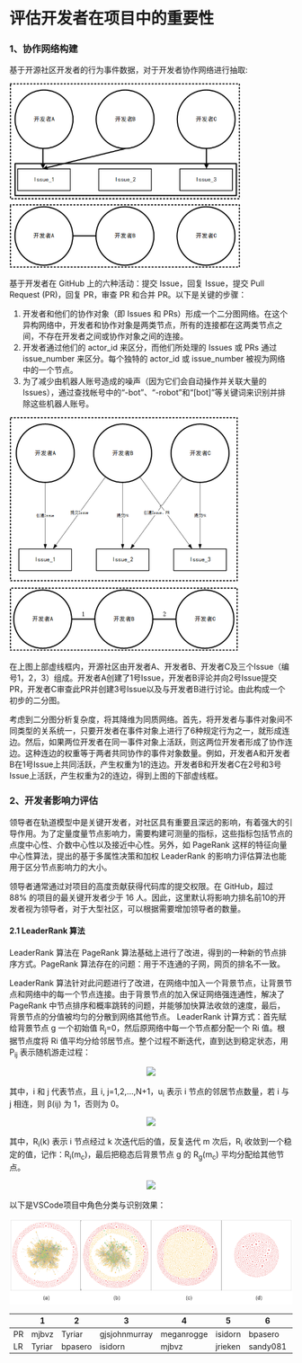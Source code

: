 # 评估开发者在项目中的重要性

### 1、协作网络构建

基于开源社区开发者的行为事件数据，对于开发者协作网络进行抽取:

<img src="assets/绘图1-1690423991883-4.png" alt="绘图1" style="zoom:67%;" />

基于开发者在 GitHub 上的六种活动：提交 Issue，回复 Issue，提交 Pull Request (PR)，回复 PR，审查 PR 和合并 PR。以下是关键的步骤：

1. 开发者和他们的协作对象（即 Issues 和 PRs）形成一个二分图网络。在这个异构网络中，开发者和协作对象是两类节点，所有的连接都在这两类节点之间，不存在开发者之间或协作对象之间的连接。
2. 开发者通过他们的 actor_id 来区分，而他们所处理的 Issues 或 PRs 通过 issue_number 来区分。每个独特的 actor_id 或 issue_number 被视为网络中的一个节点。
3. 为了减少由机器人账号造成的噪声（因为它们会自动操作并关联大量的 Issues），通过查找帐号中的“-bot”、“-robot”和“[bot]”等关键词来识别并排除这些机器人账号。

<img src="assets/绘图2-1690425483457-7.png" alt="绘图2" style="zoom:67%;" />

在上图上部虚线框内，开源社区由开发者A、开发者B、开发者C及三个Issue（编号1，2，3）组成。开发者A创建了1号Issue，开发者B评论并向2号Issue提交PR，开发者C审查此PR并创建3号Issue以及与开发者B进行讨论。由此构成一个初步的二分图。

考虑到二分图分析复杂度，将其降维为同质网络。首先，将开发者与事件对象间不同类型的关系统一，只要开发者在事件对象上进行了6种规定行为之一，就形成连边。然后，如果两位开发者在同一事件对象上活跃，则这两位开发者形成了协作连边。这种连边的权重等于两者共同协作的事件对象数量。例如，开发者A和开发者B在1号Issue上共同活跃，产生权重为1的连边。开发者B和开发者C在2号和3号Issue上活跃，产生权重为2的连边，得到上图的下部虚线框。

### 2、开发者影响力评估

领导者在轨道模型中是关键开发者，对社区具有重要且深远的影响，有着强大的引导作用。为了定量度量节点影响力，需要构建可测量的指标，这些指标包括节点的点度中心性、介数中心性以及接近中心性。另外，如 PageRank 这样的特征向量中心性算法，提出的基于多属性决策和加权 LeaderRank 的影响力评估算法也能用于区分节点影响力的大小。

领导者通常通过对项目的高度贡献获得代码库的提交权限。在 GitHub，超过 88% 的项目的最关键开发者少于 16 人。因此，这里默认将影响力排名前10的开发者视为领导者，对于大型社区，可以根据需要增加领导者的数量。

#### 2.1   LeaderRank 算法

LeaderRank 算法在 PageRank 算法基础上进行了改进，得到的一种新的节点排序方式。PageRank 算法存在的问题：用于不连通的子网，网页的排名不一致。 

LeaderRank 算法针对此问题进行了改进，在网络中加入一个背景节点，让背景节点和网络中的每一个节点连接。由于背景节点的加入保证网络强连通性，解决了 PageRank 中节点排序和概率跳转的问题，并能够加快算法收敛的速度，最后，背景节点的分值被均匀的分散到网络其他节点。 LeaderRank 计算方式：首先赋给背景节点 g 一个初始值 R<sub>j</sub>=0，然后原网络中每一个节点都分配一个 Ri 值。根据节点度将 Ri 值平均分给邻居节点。整个过程不断迭代，直到达到稳定状态，用 P<sub>ij</sub> 表示随机游走过程：

<p align="center">
  <img src="http://latex.codecogs.com/svg.latex?P_{ij}=\frac{\beta(ij)}{u_i}">
</p>

其中，i 和 j 代表节点，且 i, j=1,2,...,N+1，u<sub>i</sub> 表示 i 节点的邻居节点数量，若 i 与 j 相连，则 β(ij) 为 1，否则为 0。

<p align="center">
  <img src="http://latex.codecogs.com/svg.latex?R_k=\sum_{j=1}^{N+1}\frac{\beta(ij)}{u_i}R_j(k-1))">
</p>

其中，R<sub>i</sub>(k) 表示 i 节点经过 k 次迭代后的值，反复迭代 m 次后，R<sub>i</sub> 收敛到一个稳定的值，记作：R<sub>i</sub>(m<sub>c</sub>)，最后把稳态后背景节点 g 的 R<sub>g</sub>(m<sub>c</sub>) 平均分配给其他节点。

<p align="center">
  <img src="http://latex.codecogs.com/svg.latex?R_i=R_i(m_c)+\frac{N}{R_g(m_c)}">
</p>

以下是VSCode项目中角色分类与识别效果：

<img src="assets/image-20230711124036977.png"  />

|      | 1      | 2       | 3             | 4          | 5       | 6        | 7             | 8          | 9          | 10       |
| ---- | ------ | ------- | ------------- | ---------- | ------- | -------- | ------------- | ---------- | ---------- | -------- |
| PR   | mjbvz  | Tyriar  | gjsjohnmurray | meganrogge | isidorn | bpasero  | jrieken       | deepak1556 | sandy081   | alexdima |
| LR   | Tyriar | bpasero | isidorn       | mjbvz      | jrieken | sandy081 | gjsjohnmurray | alexdima   | roblourens | aeschli  |

